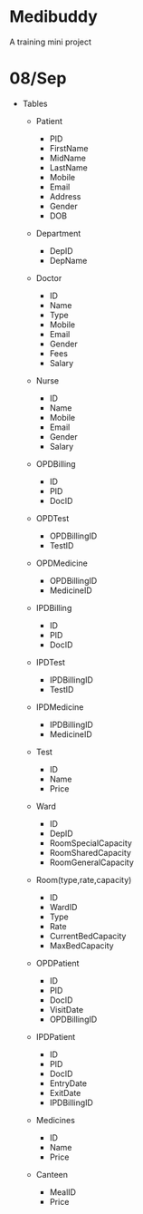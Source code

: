 # Medibuddy
A training mini project

# 08/Sep
- Tables
  - Patient
    - PID
    - FirstName
    - MidName
    - LastName
    - Mobile
    - Email
    - Address
    - Gender
    - DOB


  - Department
    - DepID
    - DepName


  - Doctor
    - ID
    - Name
    - Type
    - Mobile
    - Email
    - Gender
    - Fees
    - Salary

  - Nurse
    - ID
    - Name
    - Mobile
    - Email
    - Gender
    - Salary

  - OPDBilling
    - ID
    - PID
    - DocID
    

  - OPDTest
    - OPDBillingID
    - TestID

  - OPDMedicine
    - OPDBillingID
    - MedicineID

  - IPDBilling
    - ID
    - PID
    - DocID

  - IPDTest
    - IPDBillingID
    - TestID

  - IPDMedicine
    - IPDBillingID
    - MedicineID

  - Test
    - ID
    - Name
    - Price

  - Ward
    - ID
    - DepID
    - RoomSpecialCapacity
    - RoomSharedCapacity
    - RoomGeneralCapacity
  
  - Room(type,rate,capacity)
    - ID
    - WardID
    - Type
    - Rate
    - CurrentBedCapacity
    - MaxBedCapacity

  - OPDPatient
    - ID
    - PID
    - DocID
    - VisitDate
    - OPDBillingID

  - IPDPatient
    - ID
    - PID
    - DocID
    - EntryDate
    - ExitDate
    - IPDBillingID

  - Medicines
    - ID
    - Name
    - Price

  - Canteen
    - MealID
    - Price
